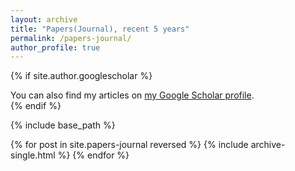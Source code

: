 ```yaml
---
layout: archive
title: "Papers(Journal), recent 5 years"
permalink: /papers-journal/
author_profile: true
---
```



{% if site.author.googlescholar %}
  <div class="wordwrap">You can also find my articles on <a href="{{site.author.googlescholar}}">my Google Scholar profile</a>.</div>
{% endif %}

{% include base_path %}

{% for post in site.papers-journal reversed %}
  {% include archive-single.html %}
{% endfor %}
